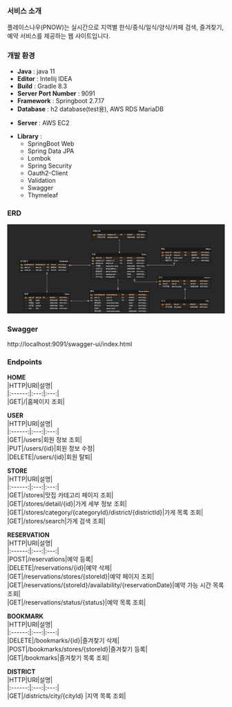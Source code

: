 ### 서비스 소개 
플레이스나우(PNOW)는 실시간으로 지역별 한식/중식/일식/양식/카페 검색, 즐겨찾기, 예약 서비스를 제공하는 웹 사이트입니다. 
      
### 개발 환경 
- **Java** : java 11
- **Editor** : Intellij IDEA
- **Build** : Gradle 8.3
- **Server Port Number** : 9091
- **Framework** : Springboot 2.7.17
- **Database** : h2 database(test용), AWS RDS MariaDB
<!-- - **CI & CD** : GitHub Actions -->
- **Server** : AWS EC2
<!-- - **Deploy** : Docker or AWS CodeDeploy -->
- **Library** :
  - SpringBoot Web 
  - Spring Data JPA 
  - Lombok 
  - Spring Security 
  - Oauth2-Client 
  - Validation 
  - Swagger 
  - Thymeleaf
      
      
### ERD 
![img.png](ERD.png)      

### Swagger 
http://localhost:9091/swagger-ui/index.html       
      
      
### Endpoints 
      
**HOME**    
|HTTP|URI|설명|   
|:------:|:---:|:---:|   
|GET|/|홈페이지 조회|    
      
      
**USER**    
|HTTP|URI|설명|   
|:------:|:---:|:---:|   
|GET|/users|회원 정보 조회|   
|PUT|/users/{id}|회원 정보 수정|   
|DELETE|/users/{id}|회원 탈퇴|     
      
      
**STORE**    
|HTTP|URI|설명|   
|:------:|:---:|:---:|   
|GET|/stores|맛집 카테고리 페이지 조회|   
|GET|/stores/detail/{id}|가게 세부 정보 조회|   
|GET|/stores/category/{categoryId}/district/{districtId}|가게 목록 조회|    
|GET|/stores/search|가게 검색 조회|   
      
      
**RESERVATION**    
|HTTP|URI|설명|   
|:------:|:---:|:---:|   
|POST|/reservations|예약 등록|    
|DELETE|/reservations/{id}|예약 삭제|    
|GET|/reservations/stores/{storeId}|예약 페이지 조회|   
|GET|/reservations/{storeId}/availability/{reservationDate}|예약 가능 시간 목록 조회|   
|GET|/reservations/status/{status}|예약 목록 조회|
      
      
**BOOKMARK**    
|HTTP|URI|설명|   
|:------:|:---:|:---:|   
|DELETE|/bookmarks/{id}|즐겨찾기 삭제|   
|POST|/bookmarks/stores/{storeId}|즐겨찾기 등록|   
|GET|/bookmarks|즐겨찾기 목록 조회|    
      
      
**DISTRICT**    
|HTTP|URI|설명|   
|:------:|:---:|:---:|   
|GET|/districts/city/{cityId} |지역 목록 조회|   


     
[//]: # (Frontend   )

[//]: # (- Bootstrap 4.3.1)

[//]: # (- Thymeleaf 2.7.17    )

[//]: # (       )
[//]: # (Backend   )

[//]: # (- Spring Boot 2.7.17)

[//]: # (- Spring Security)

[//]: # (- Oauth2-Client 2.7.17)

[//]: # (- Spring Data JPA 2.7.17)

[//]: # (- Validation 2.7.17)

[//]: # (- Swagger 3.0.0)

[//]: # (     )
[//]: # (배포)

[//]: # (- Ec2)

[//]: # (- RDS : MariaDB)

[//]: # (- GitHub Actions)

[//]: # (- AWS CodeDeploy)
